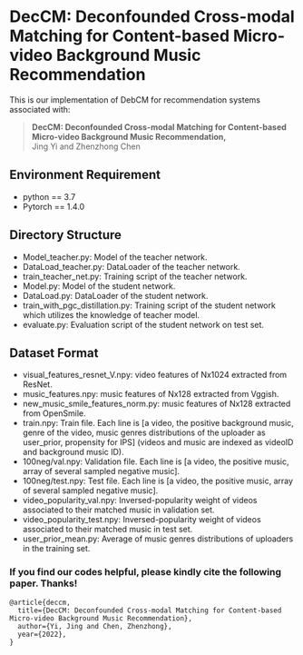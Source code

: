 # DecCM: Deconfounded Cross-modal Matching for Content-based Micro-video Background Music Recommendation
This is our implementation of DebCM for recommendation systems associated with:

>**DecCM: Deconfounded Cross-modal Matching for Content-based Micro-video Background Music Recommendation,**  
>Jing Yi and Zhenzhong Chen  
 
## Environment Requirement
- python == 3.7
- Pytorch == 1.4.0
## Directory Structure
- Model_teacher.py: Model of the teacher network.
- DataLoad_teacher.py: DataLoader of the teacher network.
- train_teacher_net.py: Training script of the teacher network.
- Model.py: Model of the student network.
- DataLoad.py: DataLoader of the student network.
- train_with_pgc_distillation.py: Training script of the student network which utilizes the knowledge of teacher model.
- evaluate.py: Evaluation script of the student network on test set. 
## Dataset Format
- visual_features_resnet_V.npy: video features of Nx1024 extracted from ResNet.
- music_features.npy: music features of Nx128 extracted from Vggish.
- new_music_smile_features_norm.py: music features of Nx128 extracted from OpenSmile.
- train.npy: Train file. Each line is [a video, the positive background music, genre of the video, music genres distributions of the uploader as user_prior, propensity for IPS] (videos and music are indexed as videoID and background music ID).
- 100neg/val.npy: Validation file. Each line is [a video, the positive music, array of several sampled negative music].
- 100neg/test.npy: Test file. Each line is [a video, the positive music, array of several sampled negative music].
- video_popularity_val.npy: Inversed-popularity weight of videos associated to their matched music in validation set.
- video_popularity_test.npy: Inversed-popularity weight of videos associated to their matched music in test set.
- user_prior_mean.py: Average of music genres distributions of uploaders in the training set.


### **If you find our codes helpful, please kindly cite the following paper. Thanks!**
	@article{deccm,
	  title={DecCM: Deconfounded Cross-modal Matching for Content-based Micro-video Background Music Recommendation},
	  author={Yi, Jing and Chen, Zhenzhong},
	  year={2022},
	}
